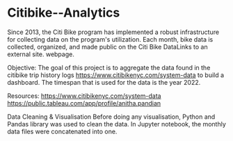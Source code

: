   # Citibike--Analytics

  Since 2013, the Citi Bike program has implemented a robust infrastructure for collecting data on the program's utilization. Each month, bike data is collected, organized, and made public on the Citi Bike DataLinks to an external site. webpage.

  Objective:
  The goal of this project is to aggregate the data found in the citibike trip history logs https://www.citibikenyc.com/system-data to build a dashboard. The timespan that is used for the data is the year 2022.

  Resources:
  https://www.citibikenyc.com/system-data
  https://public.tableau.com/app/profile/anitha.pandian

  Data Cleaning & Visualisation
  Before doing any visualisation, Python and Pandas library was used to clean the data. In Jupyter notebook, the  monthly data files were concatenated into one.
